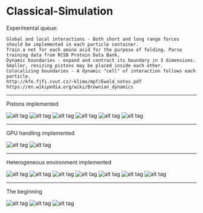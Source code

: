 # Classical-Simulation

Experimental queue:

    Global and local interactions - Both short and long range forces should be implemented in each particle container.
    Train a net for each amino acid for the purpose of folding. Parse training data from RCSB Protein Data Bank.
    Dynamic boundaries - expand and contract its boundary in 3 dimensions. Smaller, resizing pistons may be placed inside each other.
    Colocalizing boundaries - A dynamic "cell" of interaction follows each particle.
    http://kfe.fjfi.cvut.cz/~klimo/mpf/Ewald_notes.pdf
    https://en.wikipedia.org/wiki/Brownian_dynamics
    
    

<hr>

Pistons implemented

![alt tag](https://github.com/Jaewan-Yun/Classical-Simulation/blob/master/pics/3_4.png)
![alt tag](https://github.com/Jaewan-Yun/Classical-Simulation/blob/master/pics/3_5.png)
![alt tag](https://github.com/Jaewan-Yun/Classical-Simulation/blob/master/pics/3_6.png)
![alt tag](https://github.com/Jaewan-Yun/Classical-Simulation/blob/master/pics/4_1.png)
![alt tag](https://github.com/Jaewan-Yun/Classical-Simulation/blob/master/pics/4_2.png)
![alt tag](https://github.com/Jaewan-Yun/Classical-Simulation/blob/master/pics/4_3.png)

<hr>

GPU handling implemented

![alt tag](https://github.com/Jaewan-Yun/Classical-Simulation/blob/master/pics/2_1.png)
![alt tag](https://github.com/Jaewan-Yun/Classical-Simulation/blob/master/pics/2_2.png)

<hr>

Heterogeneous environment implemented

![alt tag](https://github.com/Jaewan-Yun/Classical-Simulation/blob/master/pics/1_1.png)
![alt tag](https://github.com/Jaewan-Yun/Classical-Simulation/blob/master/pics/1_2.png)
![alt tag](https://github.com/Jaewan-Yun/Classical-Simulation/blob/master/pics/1_3.png)
![alt tag](https://github.com/Jaewan-Yun/Classical-Simulation/blob/master/pics/1_4.png)
![alt tag](https://github.com/Jaewan-Yun/Classical-Simulation/blob/master/pics/1_5.png)
![alt tag](https://github.com/Jaewan-Yun/Classical-Simulation/blob/master/pics/1_6.png)
![alt tag](https://github.com/Jaewan-Yun/Classical-Simulation/blob/master/pics/1_7.png)

<hr>

The beginning

![alt tag](https://github.com/Jaewan-Yun/Classical-Simulation/blob/master/pics/1.png)
![alt tag](https://github.com/Jaewan-Yun/Classical-Simulation/blob/master/pics/2.png)
![alt tag](https://github.com/Jaewan-Yun/Classical-Simulation/blob/master/pics/3.png)
